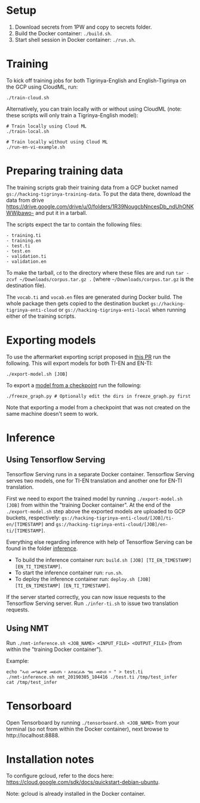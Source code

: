 # Setup
1. Download secrets from 1PW and copy to secrets folder.
1. Build the Docker container: `./build.sh`.
1. Start shell session in Docker container: `./run.sh`.


# Training
To kick off training jobs for both Tigrinya-English and English-Tigrinya on the GCP using CloudML, run:
```
./train-cloud.sh
```

Alternatively, you can train locally with or without using CloudML (note: these scripts will only train a Tigrinya-English model):

```
# Train locally using Cloud ML
./train-local.sh

# Train locally without using Cloud ML
./run-en-vi-example.sh
```

# Preparing training data
The training scripts grab their training data from a GCP bucket named `gs://hacking-tigrinya-training-data`. 
To put the data there, download the data from drive https://drive.google.com/drive/u/0/folders/1R39NougcbNncesDb_ndUhONKWWjbawo- and put it in a tarball.

The scripts expect the tar to contain the following files:
```
- training.ti
- training.en
- test.ti
- test.en
- validation.ti
- validation.en
```

To make the tarball, `cd` to the directory where these files are and run `tar -zcvf ~/Downloads/corpus.tar.gz .` (where `~/Downloads/corpus.tar.gz` is the destination file).

The `vocab.ti` and `vocab.en` files are generated during Docker build. The whole package then gets copied to the destination bucket `gs://hacking-tigrinya-enti-cloud` or `gs://hacking-tigrinya-enti-local` when running either of the training scripts.

# Exporting models
To use the aftermarket exporting script proposed in [this PR](https://github.com/tensorflow/nmt/pull/344) run the following. This will export models for both TI-EN and EN-TI:

```
./export-model.sh [JOB]
```

To export a [model from a checkpoint](https://stackoverflow.com/questions/45864363/tensorflow-how-to-convert-meta-data-and-index-model-files-into-one-graph-pb) run the following:
 ```
./freeze_graph.py # Optionally edit the dirs in freeze_graph.py first
```
Note that exporting a model from a checkpoint that was not created on the same machine doesn't seem to work.

# Inference

## Using Tensorflow Serving

Tensorflow Serving runs in a separate Docker container. Tensorflow Serving serves two models, one for TI-EN translation and another one for EN-TI translation.

First we need to export the trained model by running `./export-model.sh [JOB]` from within the "training Docker container". At the end of the `./export-model.sh` step above the exported models are uploaded to GCP buckets, respectively: `gs://hacking-tigrinya-enti-cloud/[JOB]/ti-en/[TIMESTAMP]` and `gs://hacking-tigrinya-enti-cloud/[JOB]/en-ti/[TIMESTAMP]`.

Everything else regarding inference with help of Tensorflow Serving can be found in the folder [inference](inference).

- To build the inference container run: `build.sh [JOB] [TI_EN_TIMESTAMP] [EN_TI_TIMESTAMP]`.
- To start the inference container run: `run.sh`.
- To deploy the inference container run: `deploy.sh [JOB] [TI_EN_TIMESTAMP] [EN_TI_TIMESTAMP]`.

If the server started correctly, you can now issue requests to the Tensorflow Serving server. Run `./infer-ti.sh` to issue two translation requests.

## Using NMT
Run `./nmt-inference.sh <JOB_NAME> <INPUT_FILE> <OUTPUT_FILE>` (from within the "training Docker container").

Example:
```
echo "ኣብ መዓልታዊ መደብካ ፡ እተዕርፈሉ ግዜ መድብ ። " > test.ti
./nmt-inference.sh nmt_20190305_104416 ./test.ti /tmp/test_infer
cat /tmp/test_infer
```

# Tensorboard
Open Tensorboard by running `./tensorboard.sh <JOB_NAME>` from your terminal (so not from within the Docker container), next browse to http://localhost:8888.

# Installation notes
To configure gcloud, refer to the docs here: https://cloud.google.com/sdk/docs/quickstart-debian-ubuntu.

Note: gcloud is already installed in the Docker container.
